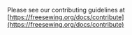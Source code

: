 Please see our contributing guidelines at [https://freesewing.org/docs/contribute](https://freesewing.org/docs/contribute)
